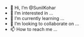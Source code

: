 - 👋 Hi, I’m @SunilKohar
- 👀 I’m interested in ...
- 🌱 I’m currently learning ...
- 💞️ I’m looking to collaborate on ...
- 📫 How to reach me ...

<!---
SunilKohar/SunilKohar is a ✨ special ✨ repository because its `README.md` (this file) appears on your GitHub profile.
You can click the Preview link to take a look at your changes.
--->
